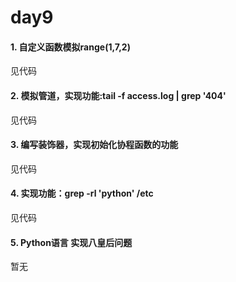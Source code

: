 # day9
#### 1. 自定义函数模拟range(1,7,2)
见代码
#### 2. 模拟管道，实现功能:tail -f access.log | grep '404'
见代码
#### 3. 编写装饰器，实现初始化协程函数的功能
见代码
#### 4. 实现功能：grep  -rl  'python'  /etc
见代码
#### 5. Python语言 实现八皇后问题
暂无